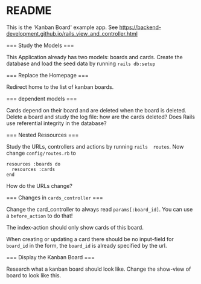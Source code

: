 # README

This is the 'Kanban Board' example app.
See https://backend-development.github.io/rails_view_and_controller.html

=== Study the Models ===

This Application already has two models: boards and cards.
Create the database and load the seed data by running
`rails db:setup`

=== Replace the Homepage === 

Redirect home to the list of kanban boards.

=== dependent models ===

Cards depend on their board and are deleted when the board
is deleted.  Delete a board and study the log file: how are the
cards deleted? Does Rails use referential integrity in the
database?


=== Nested Ressources === 

Study the URLs, controllers and actions by running `rails 
routes`. Now change `config/routes.rb` to 

    resources :boards do
      resources :cards
    end

How do the URLs change?


=== Changes in `cards_controller` ===

Change the card_controller to
always read `params[:board_id]`.  You can use
a `before_action` to do that!

The index-action should
only show cards of this board.  

When creating or updating a card
there should be no input-field for `board_id` in the form,
the `board_id` is already specified by the url.


=== Display the Kanban Board ===

Research what a kanban board should look like.
Change the show-view of board to look like this.





